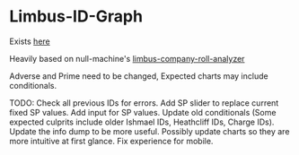 # Limbus-ID-Graph


Exists [here](https://nex135.github.io/Limbus-ID-Graph/)

Heavily based on null-machine's [limbus-company-roll-analyzer](https://github.com/null-machine/limbus-company-roll-analyzer)

Adverse and Prime need to be changed, Expected charts may include conditionals.

TODO: Check all previous IDs for errors. Add SP slider to replace current fixed SP values. Add input for SP values. Update old conditionals (Some expected culprits include older Ishmael IDs, Heathcliff IDs, Charge IDs). Update the info dump to be more useful. Possibly update charts so they are more intuitive at first glance. Fix experience for mobile.